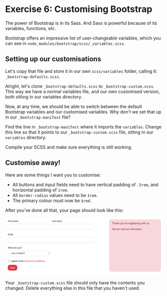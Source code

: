 # Exercise 6: Customising Bootstrap

The power of Bootstrap is in its Sass. And Sass is powerful because of its variables, functions, etc.

Bootstrap offers an impressive list of user-changeable variables, which you can see in `node_modules/bootstrap/scss/_variables.scss`.

## Setting up our customisations

Let's copy that file and store it in our own `scss/variables` folder, calling it: `_bootstrap-defaults.scss`.

Alright, let's clone `_bootstrap-defaults.scss` to `_bootstrap-custom.scss`. This way we have a normal variables file, and our own customised version, both sitting in our variables directory.

Now, at any time, we should be able to switch between the default Bootstrap variables and our customised variables.
Why don't we set that up in our `_bootstrap-manifest` file?

Find the line in `_bootstrap-manifest` where it imports the `variables`. Change this line so that it points to our `_bootstrap-custom.scss` file, sitting in our `variables` directory.

Compile your SCSS and make sure everything is still working.

## Customise away!

Here are some things I want you to customise:

- All buttons and input fields need to have vertical padding of `.5rem`, and horizontal padding of `1rem`.
- All `border-radius` values need to be `1rem`.
- The primary colour must now be `$red`.

After you've done all that, your page should look like this:

![](./06-customising-desktop.png)

Your `_bootstrap-custom.scss` file should only have the contents you changed. Delete everything else in this file that you haven't used.